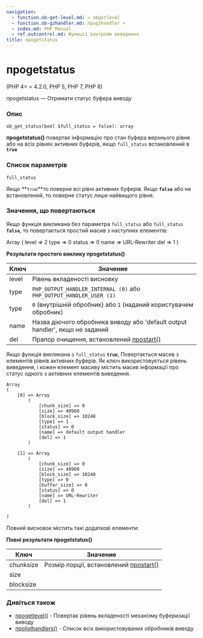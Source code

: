 ```yaml
---
navigation:
  - function.ob-get-level.md: « obgetlevel
  - function.ob-gzhandler.md: проgzhandler »
  - index.md: PHP Manual
  - ref.outcontrol.md: Функції контролю виведення
title: проgetstatus
---
```

# проgetstatus

(PHP 4> = 4.2.0, PHP 5, PHP 7, PHP 8)

проgetstatus — Отримати статус буфера виводу

### Опис

```methodsynopsis
ob_get_status(bool $full_status = false): array
```

**проgetstatus()** повертає інформацію про стан буфера верхнього рівня або на всіх рівнях активних буферів, якщо `full_status` встановлений в **`true`**

### Список параметрів

`full_status`

Якщо \*\*`true`\*\*то поверне всі рівні активних буферів. Якщо **`false`** або не встановлений, то поверне статус лише найвищого рівня.

### Значення, що повертаються

Якщо функція викликана без параметра `full_status` або `full_status` **`false`**, то повертається простий масив з наступних елементів:

Array ( level => 2 type => 0 status => 0 name => URL-Rewriter del => 1 )

**Результати простого виклику **проgetstatus()****

| Ключ | Значение |
| --- | --- |
| level | Рівень вкладеності висновку |
| type | `PHP_OUTPUT_HANDLER_INTERNAL (0)` або `PHP_OUTPUT_HANDLER_USER (1)` |
| type | `0` (внутрішній обробник) або `1` (наданий користувачем обробник) |
| name | Назва діючого обробника виводу або 'default output handler', якщо не заданий |
| del | Прапор очищення, встановлений [проstart()](function.ob-start.md) |

Якщо функція викликана з `full_status` **`true`**, Повертається масив з елементів рівнів активних буферів. Як ключ використовується рівень виведення, і кожен елемент масиву містить масив інформації про статус одного з активних елементів виведення.

```
Array
(
    [0] => Array
        (
            [chunk_size] => 0
            [size] => 40960
            [block_size] => 10240
            [type] => 1
            [status] => 0
            [name] => default output handler
            [del] => 1
        )

    [1] => Array
        (
            [chunk_size] => 0
            [size] => 40960
            [block_size] => 10240
            [type] => 0
            [buffer_size] => 0
            [status] => 0
            [name] => URL-Rewriter
            [del] => 1
        )

)
```

Повний висновок містить такі додаткові елементи:

**Повні результати **проgetstatus()****

| Ключ | Значение |
| --- | --- |
| chunksize | Розмір порції, встановлений [проstart()](function.ob-start.md) |
| size |  |
| blocksize |  |

### Дивіться також

-   [проgetlevel()](function.ob-get-level.md) - Повертає рівень вкладеності механізму буферизації виводу
-   [проlisthandlers()](function.ob-list-handlers.md) - Список всіх використовуваних обробників виводу
